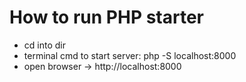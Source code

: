 # How to run PHP starter
* cd into dir
* terminal cmd to start server: php -S localhost:8000
* open browser -> http://localhost:8000
